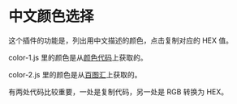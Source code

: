 # 中文颜色选择

这个插件的功能是，列出用中文描述的颜色，点击复制对应的 HEX 值。

color-1.js 里的颜色是从[颜色代码](http://www.topve.com/color/coloreg.html)上获取的。

color-2.js 里的颜色是从[百图汇](http://www.5tu.cn/colors/yansebiao.html)上获取的。

有两处代码比较重要，一处是复制代码，另一处是 RGB 转换为 HEX。